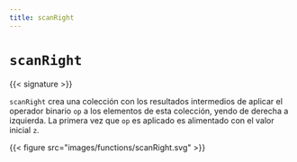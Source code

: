 ```yaml
---
title: scanRight
---
```


# `scanRight`

{{< signature >}}

`scanRight` crea una colección con los resultados intermedios de aplicar el operador binario `op` a los elementos de esta colección, yendo de derecha a izquierda.
La primera vez que `op` es aplicado es alimentado con el valor inicial `z`.

{{< figure src="images/functions/scanRight.svg" >}}
